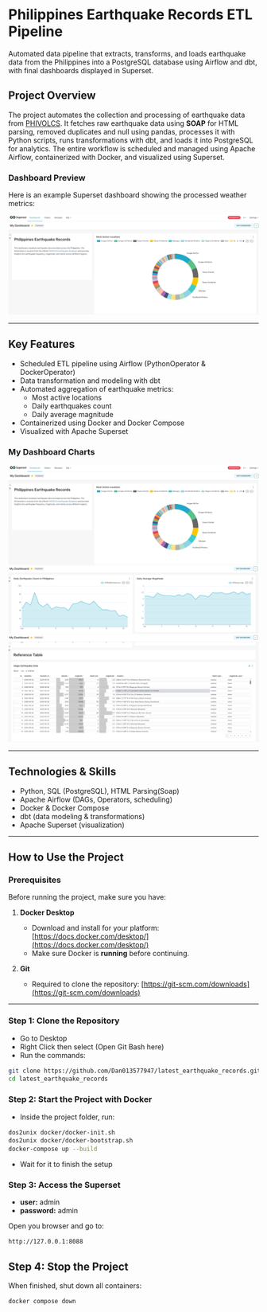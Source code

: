 # Philippines Earthquake Records ETL Pipeline
Automated data pipeline that extracts, transforms, and loads earthquake data from the Philippines into a PostgreSQL database using Airflow and dbt, with final dashboards displayed in Superset.

## Project Overview
The project automates the collection and processing of earthquake data from [PHIVOLCS](https://earthquake.phivolcs.dost.gov.ph/). It fetches raw earthquake data using **SOAP** for HTML parsing, removed duplicates and null using pandas, processes it with Python scripts, 
runs transformations with dbt, and loads it into PostgreSQL for analytics. The entire workflow is scheduled and managed using Apache Airflow, containerized with Docker, and visualized using Superset.

### Dashboard Preview
Here is an example Superset dashboard showing the processed weather metrics:

![Dashboard Example](images/superset1.PNG)

---

## Key Features
- Scheduled ETL pipeline using Airflow (PythonOperator & DockerOperator)
- Data transformation and modeling with dbt
- Automated aggregation of earthquake metrics:
  - Most active locations
  - Daily earthquakes count
  - Daily average magnitude
- Containerized using Docker and Docker Compose
- Visualized with Apache Superset

### My Dashboard Charts
![Dashboard](images/superset1.PNG)
![Dashboard](images/superset2.PNG)
![Dashboard](images/superset3.PNG)


---

## Technologies & Skills
- Python, SQL (PostgreSQL), HTML Parsing(Soap)
- Apache Airflow (DAGs, Operators, scheduling)
- Docker & Docker Compose
- dbt (data modeling & transformations)
- Apache Superset (visualization)

---

## How to Use the Project

### Prerequisites
Before running the project, make sure you have:

1. **Docker Desktop**  
   - Download and install for your platform: [https://docs.docker.com/desktop/](https://docs.docker.com/desktop/)  
   - Make sure Docker is **running** before continuing.

2. **Git**  
   - Required to clone the repository: [https://git-scm.com/downloads](https://git-scm.com/downloads)

---

### Step 1: Clone the Repository
- Go to Desktop
- Right Click then select (Open Git Bash here)
- Run the commands:

```bash
git clone https://github.com/Dan013577947/latest_earthquake_records.git
cd latest_earthquake_records

```
### Step 2: Start the Project with Docker
- Inside the project folder, run:

```bash
dos2unix docker/docker-init.sh
dos2unix docker/docker-bootstrap.sh
docker-compose up --build
```
- Wait for it to finish the setup

### Step 3: Access the Superset
- **user:** admin
- **password:** admin <br>

Open you browser and go to:

```bash
http://127.0.0.1:8088
```

## Step 4: Stop the Project

When finished, shut down all containers:

```bash
docker compose down
```
